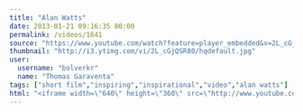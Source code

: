 ```yaml
---
title: "Alan Watts"
date: 2013-01-21 09:16:35 00:00
permalink: /videos/1641
source: "https://www.youtube.com/watch?feature=player_embedded&v=2L_cGjQSR80"
thumbnail: "http://i3.ytimg.com/vi/2L_cGjQSR80/hqdefault.jpg"
user:
  username: "bolverkr"
  name: "Thomas Garaventa"
tags: ["short film","inspiring","inspirational","video","alan watts"]
html: "<iframe width=\"640\" height=\"360\" src=\"http://www.youtube.com/embed/2L_cGjQSR80?wmode=transparent&feature=oembed\" frameborder=\"0\" allowfullscreen></iframe>"
---
```


